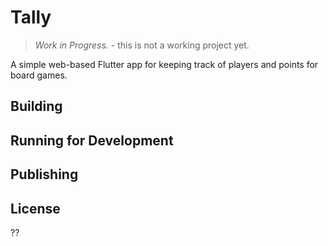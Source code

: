 # Tally

> *Work in Progress.* - this is not a working project yet.

A simple web-based Flutter app for keeping track of players and points for board games.

## Building


## Running for Development


## Publishing


## License

??